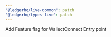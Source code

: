 ```yaml
---
"@ledgerhq/live-common": patch
"@ledgerhq/types-live": patch
---
```


Add Feature flag for WallectConnect Entry point
